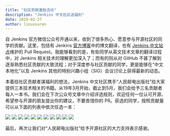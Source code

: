 ```yaml
---
title: "社区贡献激励活动"
description: "Jenkins 中文社区送福利"
date: 2019-02-27
author: linuxsuren
---
```


自 Jenkins 官方微信公众号开通以来，收到了很多热心、愿意参与开源社区的同学的贡献。这里，包括有 Jenkins [官方博客](https://jenkins.io/node/)中的博文翻译，也有 [Jenkins 中文站点](https://jenkins.io/zh/)维护的 Pull Request。我能够看到的是，有些同学从英文技术文章的翻译过程中，对 Jenkins 相关技术的理解更加深入了；而有的则从对 GitHub 不甚了解到逐渐熟悉社区贡献的大致流程；对于深度参与社区贡献的同学，更是能够在“中文本地化”以及 Jenkins 其他的特别兴趣小组（SIG）会议讨论上获得最新的动态。

本着给社区贡献者谋福利的想法，Jenkins 中文社区携手“人民邮电出版社”给大家提供三本技术相关的书籍。从19年3月开始，截止到5月，我们会给予三名贡献者每人一本书。我们会在下次公众号文章中介绍评选规则，欢迎任何一位认可开源、希望参与开源的朋友提出你的建议，不要吝惜你的 PR。获选的同学，按照贡献量可以从下面的列表中依次任选一本：

![](../../../images/articles/2019/02/algorithm.jpg)
![](../../../images/articles/2019/02/building.microservices.jpg)
![](../../../images/articles/2019/02/clean.code.jpg)
![](../../../images/articles/2019/02/devops-book.jpg)
![](../../../images/articles/2019/02/Go.concurrency.in.practice.jpg)
![](../../../images/articles/2019/02/IaC.jpg)
![](../../../images/articles/2019/02/java8.jpg)
![](../../../images/articles/2019/02/paul.graham.jpg)
![](../../../images/articles/2019/02/refactor.jpg)
![](../../../images/articles/2019/02/the.information.jpg)
![](../../../images/articles/2019/02/the.art.of.computer.programming.jpg)


最后，再次让我们对“人民邮电出版社”给予开源社区的大力支持表示感谢。
